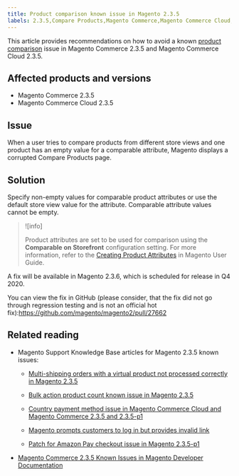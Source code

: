 ```yaml
---
title: Product comparison known issue in Magento 2.3.5
labels: 2.3.5,Compare Products,Magento Commerce,Magento Commerce Cloud,known issues,product,troubleshooting
---
```


This article provides recommendations on how to avoid a known [product comparison](https://docs.magento.com/user-guide/marketing/product-compare.html) issue in Magento Commerce 2.3.5 and Magento Commerce Cloud 2.3.5.

## Affected products and versions

* Magento Commerce 2.3.5
* Magento Commerce Cloud 2.3.5

## Issue

When a user tries to compare products from different store views and one product has an empty value for a comparable attribute, Magento displays a corrupted Compare Products page.

## Solution

Specify non-empty values for comparable product attributes or use the default store view value for the attribute. Comparable attribute values cannot be empty.

>![info]
>
>Product attributes are set to be used for comparison using the **Comparable on Storefront** configuration setting. For more information, refer to the [Creating Product Attributes](https://docs.magento.com/user-guide/stores/attribute-product-create.html#step-4-describe-the-storefront-properties) in Magento User Guide.

A fix will be available in Magento 2.3.6, which is scheduled for release in Q4 2020.

You can view the fix in GitHub (please consider, that the fix did not go through regression testing and is not an official hot fix):<https://github.com/magento/magento2/pull/27662>

## Related reading

<ul><li>Magento Support Knowledge Base articles for Magento 2.3.5 known issues:<ul>
<li>
<p title="Multi-shipping orders with a virtual product not processed correctly in Magento 2.3.5"><a href="https://support.magento.com/hc/en-us/articles/360044461831">Multi-shipping orders with a virtual product not processed correctly in Magento 2.3.5</a></p>
</li>
<li><a href="https://support.magento.com/hc/en-us/articles/360044839691">Bulk action product count known issue in Magento 2.3.5</a></li>
<li>
<p title="Country payment method issue in Magento Commerce Cloud and Magento Commerce 2.3.5 and 2.3.5-p1"><a href="https://support.magento.com/hc/en-us/articles/360043955991">Country payment method issue in Magento Commerce Cloud and Magento Commerce 2.3.5 and 2.3.5-p1</a></p>
</li>
<li>
<p title="Magento prompts customers to log in but provides invalid link"><a href="https://support.magento.com/hc/en-us/articles/360043857372">Magento prompts customers to log in but provides invalid link</a></p>
</li>
<li>
<p title="Patch for Amazon Pay checkout issue in Magento 2.3.5-p1"><a href="https://support.magento.com/hc/en-us/articles/360042646332">Patch for Amazon Pay checkout issue in Magento 2.3.5-p1</a></p>
</li>
</ul>
</li><li><a href="https://devdocs.magento.com/guides/v2.3/release-notes/release-notes-2-3-5-commerce.html#known-issues">Magento Commerce 2.3.5 Known Issues in Magento Developer Documentation</a></li></ul>

